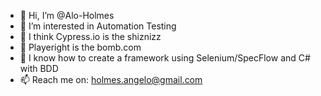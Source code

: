 - 👋 Hi, I’m @Alo-Holmes
- 👀 I’m interested in Automation Testing
- 🌱 I think Cypress.io is the shiznizz
- 🌱 Playeright is the bomb.com
- 🌱 I know how to create a framework using Selenium/SpecFlow and C# with BDD 
- 📫 Reach me on: holmes.angelo@gmail.com

<!---
Alo-Holmes/Alo-Holmes is a ✨ special ✨ repository because its `README.md` (this file) appears on your GitHub profile.
You can click the Preview link to take a look at your changes.
--->
